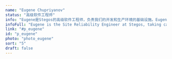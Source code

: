 ```yaml
---
name: "Eugene Chupriyanov"
status: "高级软件工程师"
info: "Eugene是Stegos的高级软件工程师，负责我们的开发和生产环境的基础设施。Eugene在DevOps / SRE方面拥有超过30年的经验，最早是在互联网早期著名的俄罗斯科学院西伯利亚分部开始事业。"
infoFull: "Eugene is the Site Reliability Engineer at Stegos, taking care of our development and production infrastructure. Eugene has more than thirty years of experience in DevOps/SRE, beginning at the Siberian Branch of the prestigious Russian Academy of Sciences in the early days of the Internet. He has helped build and manage networking and operational infrastructure in industries as diverse as science, telecom, media, and finance, and has held Senior DevOps/SRE positions with companies including The Russian Trading System, RosBusinessConsulting, Lucent Technologies, and Vimpelcom/VEON. He brings a deep passion for information technology and is dedicated to continuously learning the latest techniques and tricks to ensure that the systems he manages operate at the peak of security and efficiency."
link: "#p_eugene"
id: "p_eugene"
photo: "photo_eugene"
sort: "5"
draft: false
--- 
```

